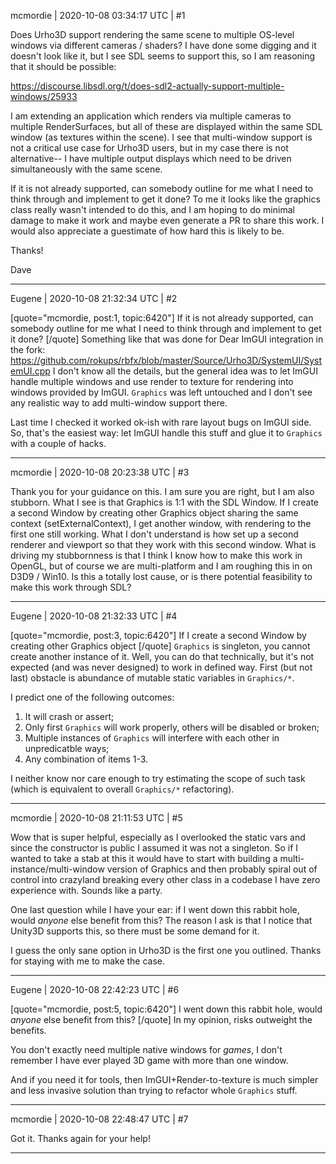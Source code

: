 mcmordie | 2020-10-08 03:34:17 UTC | #1

Does Urho3D support rendering the same scene to multiple OS-level windows via different cameras / shaders?  I have done some digging and it doesn't look like it, but I see SDL seems to support this, so I am reasoning that it should be possible:

https://discourse.libsdl.org/t/does-sdl2-actually-support-multiple-windows/25933

I am extending an application which renders via multiple cameras to multiple RenderSurfaces, but all of these are displayed within the same SDL window (as textures within the scene).  I see that multi-window support is not a critical use case for Urho3D users, but in my case there is not alternative-- I have multiple output displays which need to be driven simultaneously with the same scene.

If it is not already supported, can somebody outline for me what I need to think through and implement to get it done?  To me it looks like the graphics class really wasn't intended to do this, and I am hoping to do minimal damage to make it work and maybe even generate a PR to share this work.  I would also appreciate a guestimate of how hard this is likely to be.


Thanks!

Dave

-------------------------

Eugene | 2020-10-08 21:32:34 UTC | #2

[quote="mcmordie, post:1, topic:6420"]
If it is not already supported, can somebody outline for me what I need to think through and implement to get it done?
[/quote]
Something like that was done for Dear ImGUI integration in the fork:
 https://github.com/rokups/rbfx/blob/master/Source/Urho3D/SystemUI/SystemUI.cpp
I don't know all the details, but the general idea was to let ImGUI handle multiple windows and use render to texture for rendering into windows provided by ImGUI.
`Graphics` was left untouched and I don't see any realistic way to add multi-window support there.

Last time I checked it worked ok-ish with rare layout bugs on ImGUI side.
So, that's the easiest way: let ImGUI handle this stuff and glue it to `Graphics` with a couple of hacks.

-------------------------

mcmordie | 2020-10-08 20:23:38 UTC | #3

Thank you for your guidance on this.  I am sure you are right, but I am also stubborn.  What I see is that Graphics is 1:1 with the SDL Window.  If I create a second Window by creating other Graphics object sharing the same context (setExternalContext), I get another window, with rendering to the first one still working.  What I don't understand is how set up a second renderer and viewport so that they work with this second window.  What is driving my stubbornness is that I think I know how to make this work in OpenGL, but of course we are multi-platform and I am roughing this in on D3D9 / Win10.   Is this a totally lost cause, or is there potential feasibility to make this work through SDL?

-------------------------

Eugene | 2020-10-08 21:32:33 UTC | #4

[quote="mcmordie, post:3, topic:6420"]
If I create a second Window by creating other Graphics object
[/quote]
`Graphics` is singleton, you cannot create another instance of it.
Well, you can do that technically, but it's not expected (and was never designed) to work in defined way. First (but not last) obstacle is abundance of mutable static variables in `Graphics/*`.

I predict one of the following outcomes:
1) It will crash or assert;
2) Only first `Graphics` will work properly, others will be disabled or broken;
3) Multiple instances of `Graphics` will interfere with each other in unpredicatble ways;
4) Any combination of items 1-3.

I neither know nor care enough to try estimating the scope of such task (which is equivalent to overall `Graphics/*` refactoring).

-------------------------

mcmordie | 2020-10-08 21:11:53 UTC | #5

Wow that is super helpful, especially as I overlooked the static vars and since the constructor is public I assumed it was not a singleton.  So if I wanted to take a stab at this it would have to start with building a multi-instance/multi-window version of Graphics and then probably spiral out of control into crazyland breaking every other class in a codebase I have zero experience with.  Sounds like a party.

One last question while I have your ear: if I went down this rabbit hole, would *anyone* else benefit from this?  The reason I ask is that I notice that Unity3D supports this, so there must be some demand for it.

I guess the only sane option in Urho3D  is the first one you outlined.  Thanks for staying with me to make the case.

-------------------------

Eugene | 2020-10-08 22:42:23 UTC | #6

[quote="mcmordie, post:5, topic:6420"]
I went down this rabbit hole, would *anyone* else benefit from this?
[/quote]
In my opinion, risks outweight the benefits.

You don't exactly need multiple native windows for _games_, I don't remember I have ever played 3D game with more than one window.

And if you need it for tools, then ImGUI+Render-to-texture is much simpler and less invasive solution than trying to refactor whole `Graphics` stuff.

-------------------------

mcmordie | 2020-10-08 22:48:47 UTC | #7

Got it.  Thanks again for your help!

-------------------------


